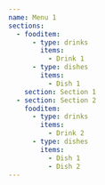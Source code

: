 ```yaml
---
name: Menu 1
sections:
  - fooditem:
      - type: drinks
        items:
          - Drink 1
      - type: dishes
        items:
          - Dish 1
    section: Section 1
  - section: Section 2
    fooditem:
      - type: drinks
        items:
          - Drink 2
      - type: dishes
        items:
          - Dish 1
          - Dish 2
---
```

